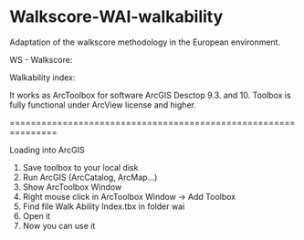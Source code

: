 # Walkscore-WAI-walkability

Adaptation of the walkscore methodology in the European environment.

WS - Walkscore:





Walkability index:

It works as ArcToolbox for software ArcGIS Desctop 9.3. and 10.
Toolbox is fully functional under ArcView license and higher.

===============================================================

Loading into ArcGIS
1) Save toolbox to your local disk
2) Run ArcGIS (ArcCatalog, ArcMap...)
3) Show ArcToolbox Window
4) Right mouse click in ArcToolbox Window -> Add Toolbox
5) Find file Walk Ability Index.tbx in folder wai
6) Open it
7) Now you can use it
